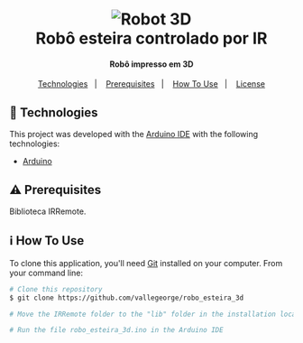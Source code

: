 <h1 align="center">
    <img alt="Robot 3D" src="https://res.cloudinary.com/vallegeorge/image/upload/v1580912341/arduino/597BAB84-D18E-4EEE-AB09-CA72156BE24D_bqvnsc.jpg" />  
    <br>
    Robô esteira controlado por IR
</h1>

<h4 align="center">
  Robô impresso em 3D
</h4>

<p align="center">
  <a href="#rocket-technologies">Technologies</a>&nbsp;&nbsp;&nbsp;|&nbsp;&nbsp;&nbsp;
  <a href="#warning-prerequisites">Prerequisites</a>&nbsp;&nbsp;&nbsp;|&nbsp;&nbsp;&nbsp;
  <a href="#information_source-how-to-use">How To Use</a>&nbsp;&nbsp;&nbsp;|&nbsp;&nbsp;&nbsp;
  <a href="#memo-license">License</a>
</p>

## :rocket: Technologies

This project was developed with the [Arduino IDE](https://www.arduino.cc/en/Main/Software) with the following technologies:

-  [Arduino](http://www.arduino.cc/)

## :warning: Prerequisites

Biblioteca IRRemote.
  
## :information_source: How To Use

To clone this application, you'll need [Git](https://git-scm.com) installed on your computer. From your command line:

```bash
# Clone this repository
$ git clone https://github.com/vallegeorge/robo_esteira_3d

# Move the IRRemote folder to the "lib" folder in the installation location of your environment.

# Run the file robo_esteira_3d.ino in the Arduino IDE
```
